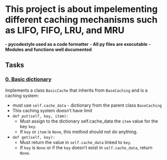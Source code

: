 # This project is about impelementing different caching mechanisms such as LIFO, FIFO, LRU, and MRU

**- pycodestyle used as a code formatter**
**- All py files are executable**
**- Modules and functions well documented**


## Tasks
### [0. Basic dictionary](https://github.com/ehabsmh/alx-backend/tree/main/0x01-caching/0-basic_cache.py)
Implements a class `BasicCache` that inherits from `BaseCaching` and is a caching system:

- must use `self.cache_data` - dictionary from the parent class `BaseCaching`
- This caching system doesn’t have limit
- `def put(self, key, item):`
    - Must assign to the dictionary self.cache_data the `item` value for the key `key`.
    - If `key` or `item` is `None`, this method should not do anything.
- `def get(self, key):`
    - Must return the value in `self.cache_data` linked to `key`.
    - If `key` is `None` or if the `key` doesn’t exist in `self.cache_data`, return `None`.

